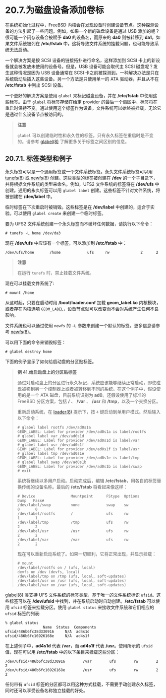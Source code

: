 # 20.7.为磁盘设备添加卷标

在系统初始化过程中，FreeBSD 内核会在发现设备时创建设备节点。这种探测设备的方法引起了一些问题。例如，如果一个新的磁盘设备是通过 USB 添加的呢？很可能一个闪存设备会被赋予 **da0** 的设备名，而原来的 **da0** 则被转移到 **da1**。如果文件系统被列在 **/etc/fstab** 中，这将导致文件系统的挂载问题，也可能导致系统无法启动。

一个解决方案是按 SCSI 设备的链接拓扑进行命名，这样添加到 SCSI 卡上的新设备就会被发放未使用的设备号。但是，USB 设备可能会取代主 SCSI 磁盘呢？发生这种情况是因为 USB 设备通常在 SCSI 卡之前被探测到。一种解决办法是只在系统启动后插入这些设备。另一个方法是只使用单一的 ATA 驱动器，并且从不在 **/etc/fstab** 中列出 SCSI 设备。

一个更好的解决方案是使用 `glabel` 来标记磁盘设备，并在 **/etc/fstab** 中使用这些标签。由于 `glabel` 将标签存储在给定 provider 的最后一个扇区中，标签将在重启时保持不变。通过使用这个标签作为设备，文件系统可以始终被挂载，无论它是通过什么设备节点被访问的。

> **注意**
>
> `glabel` 可以创建临时性和永久性的标签。只有永久标签在重启时是不变的。请参考 [glabel(8)](https://www.freebsd.org/cgi/man.cgi?query=glabel\&sektion=8\&format=html) 了解更多关于标签之间区别的信息。

## 20.7.1. 标签类型和例子

永久标签可以是一个通用标签或一个文件系统标签。永久文件系统标签可以用 [tunefs(8)](https://www.freebsd.org/cgi/man.cgi?query=tunefs\&sektion=8\&format=html) 或 [newfs(8)](https://www.freebsd.org/cgi/man.cgi?query=newfs\&sektion=8\&format=html) 创建。这些类型的标签被创建在 **/dev** 的一个子目录下，并将根据文件系统的类型来命名。例如，UFS2 文件系统的标签将在 **/dev/ufs** 中创建。通用的永久标签可以用 `glabel label` 创建。这些标签不针对文件系统，将被创建在 **/dev/label** 中。

临时标签在下次重启时被销毁。这些标签是在 **/dev/label** 中创建的，适合于实验。可以使用 `glabel create` 来创建一个临时标签。

要为 UFS2 文件系统创建一个永久标签而不破坏任何数据，请执行以下命令：

```
# tunefs -L home /dev/da3
```

现在 **/dev/ufs** 中应该有一个标签，可以添加到 **/etc/fstab** 中：

```
/dev/ufs/home		/home            ufs     rw              2      2
```

> **注意**
>
> 在运行 `tunefs` 时，禁止挂载文件系统。

现在可以挂载文件系统了:

```
# mount /home
```

从这时起，只要在启动时用 **/boot/loader.conf** 加载 **geom\_label.ko** 内核模块，或者存在内核选项 `GEOM_LABEL`，设备节点就可以改变而不会对系统产生任何不良影响。

文件系统也可以通过使用 `newfs` 的 `-L` 参数来创建一个默认的标签。更多信息请参考 [newfs(8)](https://www.freebsd.org/cgi/man.cgi?query=newfs\&sektion=8\&format=html)。

可以用下面的命令来销毁标签：

```
# glabel destroy home
```

下面的例子显示了如何给启动盘的分区贴标签。

> **例 41.给启动盘上的分区贴标签**
>
> 通过对启动盘上的分区进行永久标记，系统应该能够继续正常启动，即使磁盘被移到另一个控制器上或者被转移到不同的系统。在这个例子中，假设使用的是一个 ATA 磁盘，目前系统识别为 **ad0**。还假设使用了标准的 FreeBSD 分区方案，包括 **/** 、 **/var** 、 **/usr** 和 **/tmp**，以及一个交换分区。
>
> 重新启动系统，在 [loader(8)](https://www.freebsd.org/cgi/man.cgi?query=loader\&sektion=8\&format=html) 提示下，按 `4` 键启动到单用户模式。然后输入以下命令：
>
> ```
> # glabel label rootfs /dev/ad0s1a
> GEOM_LABEL: Label for provider /dev/ad0s1a is label/rootfs
> # glabel label var /dev/ad0s1d
> GEOM_LABEL: Label for provider /dev/ad0s1d is label/var
> # glabel label usr /dev/ad0s1f
> GEOM_LABEL: Label for provider /dev/ad0s1f is label/usr
> # glabel label tmp /dev/ad0s1e
> GEOM_LABEL: Label for provider /dev/ad0s1e is label/tmp
> # glabel label swap /dev/ad0s1b
> GEOM_LABEL: Label for provider /dev/ad0s1b is label/swap
> # exit
> ```
>
> 系统将继续以多用户启动。启动完成后，编辑 **/etc/fstab**，用各自的标签替换传统的设备名称。最后的 **/etc/fstab** 将看起来像这样：
>
> ```
> # Device                Mountpoint      FStype  Options      Dump   Pass#
> /dev/label/swap         none            swap    sw              0       0
> /dev/label/rootfs       /               ufs     rw              1       1
> /dev/label/tmp          /tmp            ufs     rw              2       2
> /dev/label/usr          /usr            ufs     rw              2       2
> /dev/label/var          /var            ufs     rw              2       2
> ```
>
> 现在可以重新启动系统了。如果一切顺利，它将正常出现，并显示挂载：
>
> ```
> # mount
> /dev/label/rootfs on / (ufs, local)
> devfs on /dev (devfs, local)
> /dev/label/tmp on /tmp (ufs, local, soft-updates)
> /dev/label/usr on /usr (ufs, local, soft-updates)
> /dev/label/var on /var (ufs, local, soft-updates)
> ```

[glabel(8)](https://www.freebsd.org/cgi/man.cgi?query=glabel\&sektion=8\&format=html) 类支持 UFS 文件系统的标签类型，基于唯一的文件系统标识 `ufsid`。这些标签可以在 **/dev/ufsid** 中找到，并在系统启动时自动创建。**/etc/fstab** 可以使用 `ufsid` 标签来挂载分区。使用 `glabel status` 来接收文件系统和它们相应的 `ufsid` 标签的列表:

```
% glabel status
                 Name  Status  Components
ufsid/486b6fc38d330916     N/A  ad4s1d
ufsid/486b6fc16926168e     N/A  ad4s1f
```

在上述例子中，**ad4s1d** 代表 **/var**，而 **ad4s1f** 代表 **/usr**。使用所示的 `ufsid` 值，现在可以用 **/etc/fstab** 中的以下条目来挂载这些分区：

```
/dev/ufsid/486b6fc38d330916        /var        ufs        rw        2      2
/dev/ufsid/486b6fc16926168e        /usr        ufs        rw        2      2
```

任何带有 `ufsid` 标签的分区都可以用这种方式挂载，不需要手动创建永久标签，同时还可以享受设备名称独立挂载的好处。
